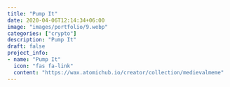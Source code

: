 ```yaml
---
title: "Pump It"
date: 2020-04-06T12:14:34+06:00
image: "images/portfolio/9.webp"
categories: ["crypto"]
description: "Pump It"
draft: false
project_info:
- name: "Pump It"
  icon: "fas fa-link"
  content: "https://wax.atomichub.io/creator/collection/medievalmeme"
---
```

